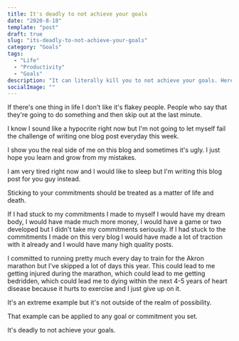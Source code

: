 ```yaml
---
title: It's deadly to not achieve your goals
date: "2020-8-18"
template: "post"
draft: true
slug: "its-deadly-to-not-achieve-your-goals"
category: "Goals"
tags:
  - "Life"
  - "Productivity"
  - "Goals"
description: "It can literally kill you to not achieve your goals. Here's why."
socialImage: ""
---
```


If there's one thing in life I don't like it's flakey people. People who say that they're going to do something and then skip out at the last minute. 

I know I sound like a hypocrite right now but I'm not going to let myself fail the challenge of writing one blog post everyday this week. 

I show you the real side of me on this blog and sometimes it's ugly. I just hope you learn and grow from my mistakes. 

I am very tired right now and I would like to sleep but I'm writing this blog post for you guy instead. 

Sticking to your commitments should be treated as a matter of life and death.

If I had stuck to my commitments I made to myself I would have my dream body, I would have made much more money, I would have a game or two developed but I didn't take my commitments seriously. If I had stuck to the commitments I made on this very blog I would have made a lot of traction with it already and I would have many high quality posts.

I committed to running pretty much every day to train for the Akron marathon but I've skipped a lot of days this year. This could lead to me getting injured during the marathon, which could lead to me getting bedridden, which could lead me to dying within the next 4-5 years of heart disease because it hurts to exercise and I just give up on it.

It's an extreme example but it's not outside of the realm of possibility.

That example can be applied to any goal or commitment you set. 

It's deadly to not achieve your goals.